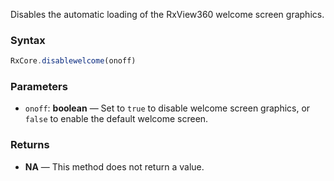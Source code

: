 Disables the automatic loading of the RxView360 welcome screen graphics.

### Syntax

```typescript
RxCore.disablewelcome(onoff)
```

### Parameters

- `onoff`: **boolean** — Set to `true` to disable welcome screen graphics, or `false` to enable the default welcome screen.

### Returns

- **NA** — This method does not return a value.